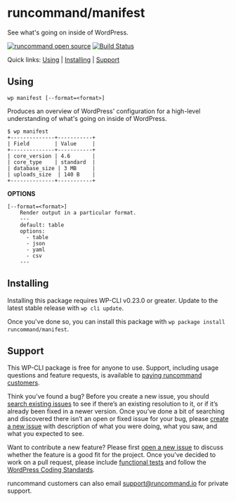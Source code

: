 runcommand/manifest
===================

See what's going on inside of WordPress.

[![runcommand open source](https://runcommand.io/wp-content/themes/runcommand-theme/bin/shields/runcommand-open-source.svg)](https://runcommand.io/pricing/) [![Build Status](https://travis-ci.org/runcommand/manifest.svg?branch=master)](https://travis-ci.org/runcommand/manifest)

Quick links: [Using](#using) | [Installing](#installing) | [Support](#support)

## Using

~~~
wp manifest [--format=<format>]
~~~

Produces an overview of WordPress' configuration for a high-level
understanding of what's going on inside of WordPress.

```
$ wp manifest
+--------------+-----------+
| Field        | Value     |
+--------------+-----------+
| core_version | 4.6       |
| core_type    | standard  |
| database_size | 3 MB     |
| uploads_size  | 140 B    |
+--------------+-----------+
```

**OPTIONS**

	[--format=<format>]
		Render output in a particular format.
		---
		default: table
		options:
		  - table
		  - json
		  - yaml
		  - csv
		---

## Installing

Installing this package requires WP-CLI v0.23.0 or greater. Update to the latest stable release with `wp cli update`.

Once you've done so, you can install this package with `wp package install runcommand/manifest`.

## Support

This WP-CLI package is free for anyone to use. Support, including usage questions and feature requests, is available to [paying runcommand customers](https://runcommand.io/pricing/).

Think you’ve found a bug? Before you create a new issue, you should [search existing issues](https://github.com/runcommand/sparks/issues?q=label%3Abug%20) to see if there’s an existing resolution to it, or if it’s already been fixed in a newer version. Once you’ve done a bit of searching and discovered there isn’t an open or fixed issue for your bug, please [create a new issue](https://github.com/runcommand/sparks/issues/new) with description of what you were doing, what you saw, and what you expected to see.

Want to contribute a new feature? Please first [open a new issue](https://github.com/runcommand/sparks/issues/new) to discuss whether the feature is a good fit for the project. Once you've decided to work on a pull request, please include [functional tests](https://wp-cli.org/docs/pull-requests/#functional-tests) and follow the [WordPress Coding Standards](http://make.wordpress.org/core/handbook/coding-standards/).

runcommand customers can also email [support@runcommand.io](mailto:support@runcommand.io) for private support.


